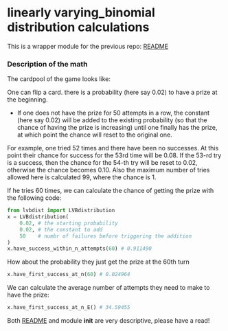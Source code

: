# linearly varying_binomial distribution calculations

This is a wrapper module for the previous repo: [README](https://github.com/cleoold/linearly_varying_binomial_distribution_calcs/blob/master/README.md)

### Description of the math

The cardpool of the game looks like:

One can flip a card. there is a probability (here say 0.02) to have a prize at the beginning.
* If one does not have the prize for 50 attempts in a row, the constant (here say 0.02) will be added to the existing probability (so that the chance of having the prize is increasing) until one finally has the prize, at which point the chance will reset to the original one.

For example, one tried 52 times and there have been no successes. At this point their chance for success for the 53rd time will be 0.08. If the 53-rd try is a success, then the chance for the 54-th try will be reset to 0.02, otherwise the chance becomes 0.10. Also the maximum number of tries allowed here is calculated 99, where the chance is 1.

If he tries 60 times, we can calculate the chance of getting the prize with the following code:
```py
from lvbdist import LVBdistribution
x = LVBdistribution(
    0.02, # the starting probability 
    0.02, # the constant to add
    50    # numbr of failures before triggering the addition
)
x.have_success_within_n_attempts(60) # 0.911490

```
How about the probability they just get the prize at the 60th turn
```py
x.have_first_success_at_n(60) # 0.024964
```

We can calculate the average number of attempts they need to make to have the prize:
```py
x.have_first_success_at_n_E() # 34.59455
```

Both [README](https://github.com/cleoold/linearly_varying_binomial_distribution_calcs/blob/master/README.md) and module __init__ are very descriptive, please have a read!


